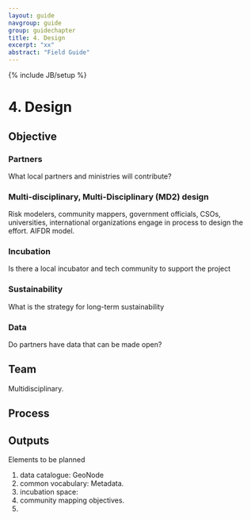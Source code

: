 ```yaml
---
layout: guide
navgroup: guide
group: guidechapter
title: 4. Design
excerpt: "xx"
abstract: "Field Guide"
---
```

{% include JB/setup %}

# 4.	Design

## Objective

### Partners
What local partners and ministries will contribute?

### Multi-disciplinary, Multi-Disciplinary (MD2) design
Risk modelers, community mappers, government officials, CSOs, universities, international organizations engage in process to design the effort. AIFDR model. 

### Incubation
Is there a local incubator and tech community to support the project

### Sustainability
What is the strategy for long-term sustainability

### Data
Do partners have data that can be made open?

## Team
Multidisciplinary. 

## Process


## Outputs

Elements to be planned

1. data catalogue: GeoNode
2. common vocabulary: Metadata.
3. incubation space: 
4. community mapping objectives. 
5. 

